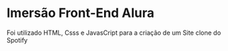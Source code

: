 # Imersão Front-End Alura 

Foi utilizado HTML, Csss e JavasCript para a criação de um Site clone do Spotify

